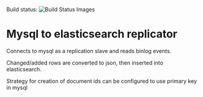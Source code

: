Build status: <img src="https://travis-ci.org/n-k/mysqlreplicator.svg" title="Build Status Images">

# Mysql to elasticsearch replicator

Connects to mysql as a replication slave and reads binlog events.


Changed/added rows are converted to json, then inserted into elasticsearch.


Strategy for creation of document ids can be configured to use primary key in mysql
